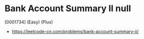 # Bank Account Summary II null

[0001734] (Easy) (Plus)

- https://leetcode-cn.com/problems/bank-account-summary-ii/
